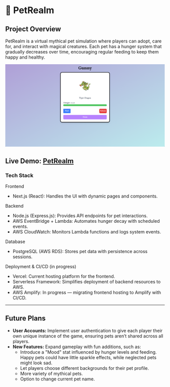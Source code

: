 # 🐉 PetRealm

## Project Overview

PetRealm is a virtual mythical pet simulation where players can adopt, care for, and interact with magical creatures. Each pet has a hunger system that gradually decreases over time, encouraging regular feeding to keep them happy and healthy.

<p align="center">
  <img src="images/pet-profile.png" alt="pet profile"/>
</p>

## **Live Demo:** [PetRealm](https://petrealm.vercel.app/)

### Tech Stack

Frontend

- Next.js (React): Handles the UI with dynamic pages and components.

Backend

- Node.js (Express.js): Provides API endpoints for pet interactions.
- AWS EventBridge + Lambda: Automates hunger decay with scheduled events.
- AWS CloudWatch: Monitors Lambda functions and logs system events.

Database

- PostgreSQL (AWS RDS): Stores pet data with persistence across sessions.

Deployment & CI/CD (in progress)

- Vercel: Current hosting platform for the frontend.
- Serverless Framework: Simplifies deployment of backend resources to AWS.
- AWS Amplify: In progress — migrating frontend hosting to Amplify with CI/CD.

---

## Future Plans

- **User Accounts:** Implement user authentication to give each player their own unique instance of the game, ensuring pets aren’t shared across all players.  
- **New Features:** Expand gameplay with fun additions, such as:
    - Introduce a "Mood" stat influenced by hunger levels and feeding. Happy pets could have little sparkle effects, while neglected pets might look sad.
    - Let players choose different backgrounds for their pet profile.
    - More variety of mythical pets.
    - Option to change current pet name.
